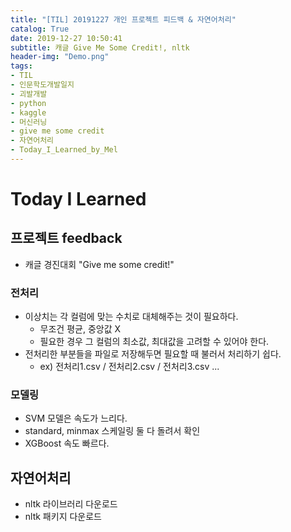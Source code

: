 ```yaml
---
title: "[TIL] 20191227 개인 프로젝트 피드백 & 자연어처리"
catalog: True
date: 2019-12-27 10:50:41
subtitle: 캐글 Give Me Some Credit!, nltk
header-img: "Demo.png"
tags:
- TIL
- 인문학도개발일지
- 괴발개발
- python
- kaggle
- 머신러닝
- give me some credit
- 자연어처리
- Today_I_Learned_by_Mel
---
```

# Today I Learned

## 프로젝트 feedback
- 캐글 경진대회 "Give me some credit!"
### 전처리
- 이상치는 각 컬럼에 맞는 수치로 대체해주는 것이 필요하다.
    - 무조건 평균, 중앙값 X
    - 필요한 경우 그 컬럼의 최소값, 최대값을 고려할 수 있어야 한다.
- 전처리한 부분들을 파일로 저장해두면 필요할 때 불러서 처리하기 쉽다.
    - ex) 전처리1.csv / 전처리2.csv / 전처리3.csv ...
### 모델링
- SVM 모델은 속도가 느리다.
- standard, minmax 스케일링 둘 다 돌려서 확인
- XGBoost 속도 빠르다.

## 자연어처리
- nltk 라이브러리 다운로드
- nltk 패키지 다운로드